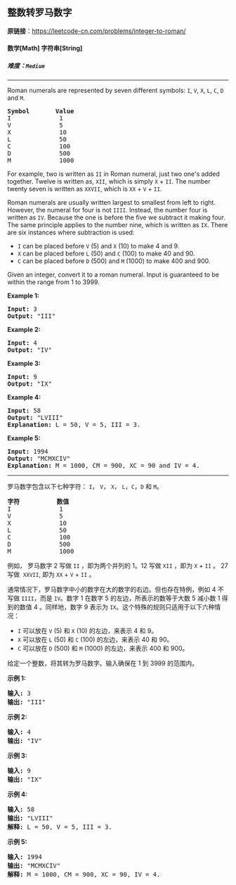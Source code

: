 ## 整数转罗马数字

**原链接**：<https://leetcode-cn.com/problems/integer-to-roman/>

#### 数学[Math]    字符串[String]    

##### 难度：**`Medium`**

----- 
<p>Roman numerals are represented by seven different symbols:&nbsp;<code>I</code>, <code>V</code>, <code>X</code>, <code>L</code>, <code>C</code>, <code>D</code> and <code>M</code>.</p>

<pre>
<strong>Symbol</strong>       <strong>Value</strong>
I             1
V             5
X             10
L             50
C             100
D             500
M             1000</pre>

<p>For example,&nbsp;two is written as <code>II</code>&nbsp;in Roman numeral, just two one&#39;s added together. Twelve is written as, <code>XII</code>, which is simply <code>X</code> + <code>II</code>. The number twenty seven is written as <code>XXVII</code>, which is <code>XX</code> + <code>V</code> + <code>II</code>.</p>

<p>Roman numerals are usually written largest to smallest from left to right. However, the numeral for four is not <code>IIII</code>. Instead, the number four is written as <code>IV</code>. Because the one is before the five we subtract it making four. The same principle applies to the number nine, which is written as <code>IX</code>. There are six instances where subtraction is used:</p>

<ul>
	<li><code>I</code> can be placed before <code>V</code> (5) and <code>X</code> (10) to make 4 and 9.&nbsp;</li>
	<li><code>X</code> can be placed before <code>L</code> (50) and <code>C</code> (100) to make 40 and 90.&nbsp;</li>
	<li><code>C</code> can be placed before <code>D</code> (500) and <code>M</code> (1000) to make 400 and 900.</li>
</ul>

<p>Given an integer, convert it to a roman numeral. Input is guaranteed to be within the range from 1 to 3999.</p>

<p><strong>Example 1:</strong></p>

<pre>
<strong>Input:</strong>&nbsp;3
<strong>Output:</strong> &quot;III&quot;</pre>

<p><strong>Example 2:</strong></p>

<pre>
<strong>Input:</strong>&nbsp;4
<strong>Output:</strong> &quot;IV&quot;</pre>

<p><strong>Example 3:</strong></p>

<pre>
<strong>Input:</strong>&nbsp;9
<strong>Output:</strong> &quot;IX&quot;</pre>

<p><strong>Example 4:</strong></p>

<pre>
<strong>Input:</strong>&nbsp;58
<strong>Output:</strong> &quot;LVIII&quot;
<strong>Explanation:</strong> L = 50, V = 5, III = 3.
</pre>

<p><strong>Example 5:</strong></p>

<pre>
<strong>Input:</strong>&nbsp;1994
<strong>Output:</strong> &quot;MCMXCIV&quot;
<strong>Explanation:</strong> M = 1000, CM = 900, XC = 90 and IV = 4.</pre>


----- 
<p>罗马数字包含以下七种字符：&nbsp;<code>I</code>，&nbsp;<code>V</code>，&nbsp;<code>X</code>，&nbsp;<code>L</code>，<code>C</code>，<code>D</code>&nbsp;和&nbsp;<code>M</code>。</p>

<pre><strong>字符</strong>          <strong>数值</strong>
I             1
V             5
X             10
L             50
C             100
D             500
M             1000</pre>

<p>例如， 罗马数字 2 写做&nbsp;<code>II</code>&nbsp;，即为两个并列的 1。12 写做&nbsp;<code>XII</code>&nbsp;，即为&nbsp;<code>X</code>&nbsp;+&nbsp;<code>II</code>&nbsp;。 27 写做&nbsp;&nbsp;<code>XXVII</code>, 即为&nbsp;<code>XX</code>&nbsp;+&nbsp;<code>V</code>&nbsp;+&nbsp;<code>II</code>&nbsp;。</p>

<p>通常情况下，罗马数字中小的数字在大的数字的右边。但也存在特例，例如 4 不写做&nbsp;<code>IIII</code>，而是&nbsp;<code>IV</code>。数字 1 在数字 5 的左边，所表示的数等于大数 5 减小数 1 得到的数值 4 。同样地，数字 9 表示为&nbsp;<code>IX</code>。这个特殊的规则只适用于以下六种情况：</p>

<ul>
	<li><code>I</code>&nbsp;可以放在&nbsp;<code>V</code>&nbsp;(5) 和&nbsp;<code>X</code>&nbsp;(10) 的左边，来表示 4 和 9。</li>
	<li><code>X</code>&nbsp;可以放在&nbsp;<code>L</code>&nbsp;(50) 和&nbsp;<code>C</code>&nbsp;(100) 的左边，来表示 40 和&nbsp;90。&nbsp;</li>
	<li><code>C</code>&nbsp;可以放在&nbsp;<code>D</code>&nbsp;(500) 和&nbsp;<code>M</code>&nbsp;(1000) 的左边，来表示&nbsp;400 和&nbsp;900。</li>
</ul>

<p>给定一个整数，将其转为罗马数字。输入确保在 1&nbsp;到 3999 的范围内。</p>

<p><strong>示例&nbsp;1:</strong></p>

<pre><strong>输入:</strong>&nbsp;3
<strong>输出:</strong> &quot;III&quot;</pre>

<p><strong>示例&nbsp;2:</strong></p>

<pre><strong>输入:</strong>&nbsp;4
<strong>输出:</strong> &quot;IV&quot;</pre>

<p><strong>示例&nbsp;3:</strong></p>

<pre><strong>输入:</strong>&nbsp;9
<strong>输出:</strong> &quot;IX&quot;</pre>

<p><strong>示例&nbsp;4:</strong></p>

<pre><strong>输入:</strong>&nbsp;58
<strong>输出:</strong> &quot;LVIII&quot;
<strong>解释:</strong> L = 50, V = 5, III = 3.
</pre>

<p><strong>示例&nbsp;5:</strong></p>

<pre><strong>输入:</strong>&nbsp;1994
<strong>输出:</strong> &quot;MCMXCIV&quot;
<strong>解释:</strong> M = 1000, CM = 900, XC = 90, IV = 4.</pre>
